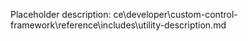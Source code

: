 Placeholder description: ce\developer\custom-control-framework\reference\includes\utility-description.md